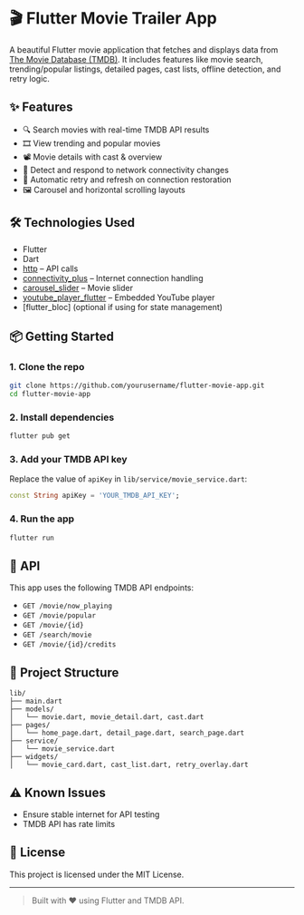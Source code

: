 # 🎬 Flutter Movie Trailer App

A beautiful Flutter movie application that fetches and displays data from [The Movie Database (TMDB)](https://www.themoviedb.org/). It includes features like movie search, trending/popular listings, detailed pages, cast lists, offline detection, and retry logic.

## ✨ Features

- 🔍 Search movies with real-time TMDB API results
- 🎞 View trending and popular movies
- 📽 Movie details with cast & overview
- 📶 Detect and respond to network connectivity changes
- 🔁 Automatic retry and refresh on connection restoration
- 🖼 Carousel and horizontal scrolling layouts

## 🛠 Technologies Used

- Flutter
- Dart
- [http](https://pub.dev/packages/http) – API calls
- [connectivity_plus](https://pub.dev/packages/connectivity_plus) – Internet connection handling
- [carousel_slider](https://pub.dev/packages/carousel_slider) – Movie slider
- [youtube_player_flutter](https://pub.dev/packages/youtube_player_flutter) – Embedded YouTube player
- [flutter_bloc] (optional if using for state management)

## 📦 Getting Started

### 1. Clone the repo

```bash
git clone https://github.com/yourusername/flutter-movie-app.git
cd flutter-movie-app
````

### 2. Install dependencies

```bash
flutter pub get
```

### 3. Add your TMDB API key

Replace the value of `apiKey` in `lib/service/movie_service.dart`:

```dart
const String apiKey = 'YOUR_TMDB_API_KEY';
```

### 4. Run the app

```bash
flutter run
```

## 🔌 API

This app uses the following TMDB API endpoints:

* `GET /movie/now_playing`
* `GET /movie/popular`
* `GET /movie/{id}`
* `GET /search/movie`
* `GET /movie/{id}/credits`

## 🧠 Project Structure

```
lib/
├── main.dart
├── models/
│   └── movie.dart, movie_detail.dart, cast.dart
├── pages/
│   └── home_page.dart, detail_page.dart, search_page.dart
├── service/
│   └── movie_service.dart
├── widgets/
│   └── movie_card.dart, cast_list.dart, retry_overlay.dart
```

## ⚠️ Known Issues

* Ensure stable internet for API testing
* TMDB API has rate limits

## 📄 License

This project is licensed under the MIT License.

---

> Built with ❤️ using Flutter and TMDB API.

